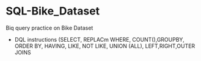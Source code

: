 # SQL-Bike_Dataset

Biq query practice on Bike Dataset 

-  DQL instructions (SELECT, REPLACm WHERE, COUNT(),GROUPBY, ORDER BY, HAVING, LIKE, NOT LIKE, UNION (ALL), LEFT,RIGHT,OUTER JOINS
